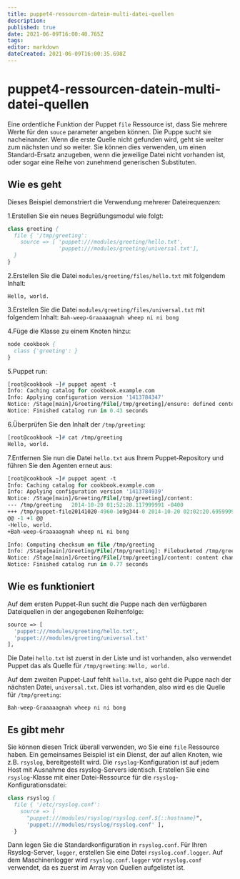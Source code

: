 ```yaml
---
title: puppet4-ressourcen-datein-multi-datei-quellen
description: 
published: true
date: 2021-06-09T16:00:40.765Z
tags: 
editor: markdown
dateCreated: 2021-06-09T16:00:35.698Z
---
```


# puppet4-ressourcen-datein-multi-datei-quellen

Eine ordentliche Funktion der Puppet `file` Ressource ist, dass Sie mehrere Werte für den `souce` parameter angeben können. Die Puppe sucht sie nacheinander. Wenn die erste Quelle nicht gefunden wird, geht sie weiter zum nächsten und so weiter. Sie können dies verwenden, um einen Standard-Ersatz anzugeben, wenn die jeweilige Datei nicht vorhanden ist, oder sogar eine Reihe von zunehmend generischen Substituten.

## Wie es geht

Dieses Beispiel demonstriert die Verwendung mehrerer Dateirequenzen:

1.Erstellen Sie ein neues Begrüßungsmodul wie folgt:

```pp
class greeting {
  file { '/tmp/greeting':
    source => [ 'puppet:///modules/greeting/hello.txt',
                'puppet:///modules/greeting/universal.txt'],
  }
}
```

2.Erstellen Sie die Datei `modules/greeting/files/hello.txt` mit folgendem Inhalt:

`Hello, world.`

3.Erstellen Sie die Datei `modules/greeting/files/universal.txt` mit folgendem Inhalt:
`Bah-weep-Graaaaagnah wheep ni ni bong`

4.Füge die Klasse zu einem Knoten hinzu:

```pp
node cookbook {
  class {'greeting': }
}
```

5.Puppet run:

```pp
[root@cookbook ~]# puppet agent -t
Info: Caching catalog for cookbook.example.com
Info: Applying configuration version '1413784347'
Notice: /Stage[main]/Greeting/File[/tmp/greeting]/ensure: defined content as '{md5}54098b367d2e87b078671fad4afb9dbb'
Notice: Finished catalog run in 0.43 seconds
```

6.Überprüfen Sie den Inhalt der `/tmp/greeting`:

```pp
[root@cookbook ~]# cat /tmp/greeting
Hello, world.
```

7.Entfernen Sie nun die Datei `hello.txt` aus Ihrem Puppet-Repository und führen Sie den Agenten erneut aus:

```pp
[root@cookbook ~]# puppet agent -t
Info: Caching catalog for cookbook.example.com
Info: Applying configuration version '1413784939'
Notice: /Stage[main]/Greeting/File[/tmp/greeting]/content:
--- /tmp/greeting	2014-10-20 01:52:28.117999991 -0400
+++ /tmp/puppet-file20141020-4960-1o9g344-0	2014-10-20 02:02:20.695999979 -0400
@@ -1 +1 @@
-Hello, world.
+Bah-weep-Graaaaagnah wheep ni ni bong

Info: Computing checksum on file /tmp/greeting
Info: /Stage[main]/Greeting/File[/tmp/greeting]: Filebucketed /tmp/greeting to puppet with sum 54098b367d2e87b078671fad4afb9dbb
Notice: /Stage[main]/Greeting/File[/tmp/greeting]/content: content changed '{md5}54098b367d2e87b078671fad4afb9dbb' to '{md5}933c7f04d501b45456e830de299b5521'
Notice: Finished catalog run in 0.77 seconds
```

## Wie es funktioniert

Auf dem ersten Puppet-Run sucht die Puppe nach den verfügbaren Dateiquellen in der angegebenen Reihenfolge:

```pp
source => [
  'puppet:///modules/greeting/hello.txt',
  'puppet:///modules/greeting/universal.txt'
],
```

Die Datei `hello.txt` ist zuerst in der Liste und ist vorhanden, also verwendet Puppet das als Quelle für `/tmp/greeting`:
`Hello, world.`

Auf dem zweiten Puppet-Lauf fehlt `hallo.txt`, also geht die Puppe nach der nächsten Datei, `universal.txt`. Dies ist vorhanden, also wird es die Quelle für `/tmp/greeting`:

`Bah-weep-Graaaaagnah wheep ni ni bong`

## Es gibt mehr

Sie können diesen Trick überall verwenden, wo Sie eine `file` Ressource haben. Ein gemeinsames Beispiel ist ein Dienst, der auf allen Knoten, wie z.B. `rsyslog`, bereitgestellt wird. Die `rsyslog`-Konfiguration ist auf jedem Host mit Ausnahme des rsyslog-Servers identisch. Erstellen Sie eine `rsyslog`-Klasse mit einer Datei-Ressource für die `rsyslog`-Konfigurationsdatei:

```pp
class rsyslog {
  file { '/etc/rsyslog.conf':
    source => [
      "puppet:///modules/rsyslog/rsyslog.conf.${::hostname}",
      'puppet:///modules/rsyslog/rsyslog.conf' ],
  }
```

Dann legen Sie die Standardkonfiguration in `rsyslog.conf`. Für Ihren Rsyslog-Server, `logger`, erstellen Sie eine Datei `rsyslog.conf.logger`. Auf dem Maschinenlogger wird `rsyslog.conf.logger` vor `rsyslog.conf` verwendet, da es zuerst im Array von Quellen aufgelistet ist.
